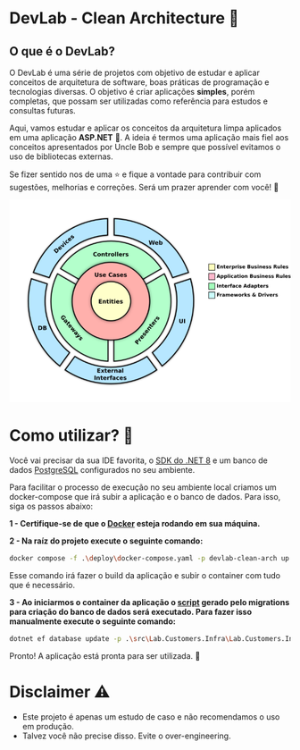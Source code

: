 # DevLab - Clean Architecture 🚀

## O que é o DevLab?

O DevLab é uma série de projetos com objetivo de estudar e aplicar conceitos de arquitetura de software,
boas práticas de programação e tecnologias diversas. O objetivo é criar aplicações **simples**, porém completas, que possam
ser utilizadas como referência para estudos e consultas futuras.

Aqui, vamos estudar e aplicar os conceitos da arquitetura limpa aplicados em uma aplicação **ASP.NET** 💜. A ideia é
termos uma aplicação mais fiel aos conceitos apresentados por Uncle Bob e sempre que possível evitamos o uso de
bibliotecas externas.

Se fizer sentido nos de uma ⭐ e fique a vontade para contribuir com sugestões, melhorias e correções. Será um prazer
aprender com você!
🫡

![./docs/images/clean-arch.png](./docs/images/clean-arch.png)

# Como utilizar? 🤔

Você vai precisar da sua IDE favorita, o [SDK do .NET 8](https://dotnet.microsoft.com/pt-br/download/dotnet/8.0) e um
banco de dados [PostgreSQL](https://www.postgresql.org/download/) configurados no seu ambiente.

Para facilitar o processo de execução no seu ambiente local criamos um docker-compose que irá subir a aplicação e o
banco de dados. Para isso, siga os
passos abaixo:

**1 - Certifique-se de que o [Docker](https://docs.docker.com/engine/install/) esteja rodando em sua máquina.**

**2 - Na raíz do projeto execute o seguinte comando:**

```bash
docker compose -f .\deploy\docker-compose.yaml -p devlab-clean-arch up -d --build
```

Esse comando irá fazer o build da aplicação e subir o container com tudo que é necessário.

**3 - Ao iniciarmos o container da aplicação o [script](./deploy/init.sql) gerado pelo migrations para criação do banco
de dados será executado. Para fazer
isso manualmente execute o seguinte comando:**

```bash
dotnet ef database update -p .\src\Lab.Customers.Infra\Lab.Customers.Infra.csproj -s .\src\Lab.Customers.Api\Lab.Customers.Api.csproj -c CustomerDbContext
```

Pronto! A aplicação está pronta para ser utilizada. 🎉

# Disclaimer ⚠️

- Este projeto é apenas um estudo de caso e não recomendamos o uso em produção.
- Talvez você não precise disso. Evite o over-engineering.
